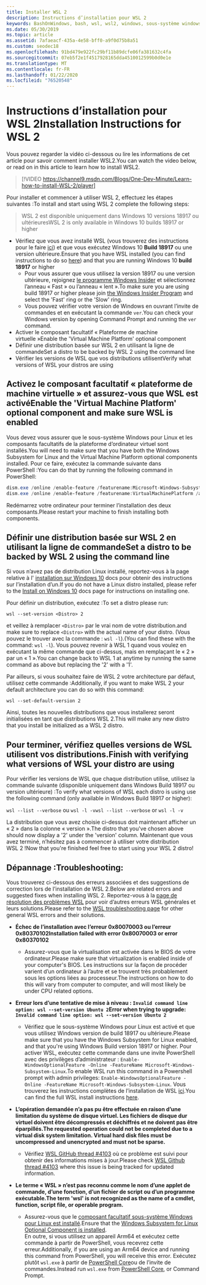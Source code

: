 ```yaml
---
title: Installer WSL 2
description: Instructions d’installation pour WSL 2
keywords: BashOnWindows, bash, wsl, wsl2, windows, sous-système windows pour linux, sous-système windows, ubuntu, debian, suse, windows 10, installation
ms.date: 05/30/2019
ms.topic: article
ms.assetid: 7afaeacf-435a-4e58-bff0-a9f0d75b8a51
ms.custom: seodec18
ms.openlocfilehash: 91bd479e922fc29bf11b89dcfe06fa381632c4fa
ms.sourcegitcommit: 07eb5f2e1f4517928165dda4510012599b0d0e1e
ms.translationtype: MT
ms.contentlocale: fr-FR
ms.lasthandoff: 01/22/2020
ms.locfileid: "76520548"
---
```

# <a name="installation-instructions-for-wsl-2"></a><span data-ttu-id="bb927-104">Instructions d’installation pour WSL 2</span><span class="sxs-lookup"><span data-stu-id="bb927-104">Installation Instructions for WSL 2</span></span>

<span data-ttu-id="bb927-105">Vous pouvez regarder la vidéo ci-dessous ou lire les informations de cet article pour savoir comment installer WSL2.</span><span class="sxs-lookup"><span data-stu-id="bb927-105">You can watch the video below, or read on in this article to learn how to install WSL2.</span></span> 

> [!VIDEO https://channel9.msdn.com/Blogs/One-Dev-Minute/Learn-how-to-install-WSL-2/player]

<span data-ttu-id="bb927-106">Pour installer et commencer à utiliser WSL 2, effectuez les étapes suivantes :</span><span class="sxs-lookup"><span data-stu-id="bb927-106">To install and start using WSL 2 complete the following steps:</span></span>

> <span data-ttu-id="bb927-107">WSL 2 est disponible uniquement dans Windows 10 versions 18917 ou ultérieures</span><span class="sxs-lookup"><span data-stu-id="bb927-107">WSL 2 is only available in Windows 10 builds 18917 or higher</span></span>

- <span data-ttu-id="bb927-108">Vérifiez que vous avez installé WSL (vous trouverez des instructions pour le faire [ici](./install-win10.md)) et que vous exécutez Windows 10 **Build 18917** ou une version ultérieure.</span><span class="sxs-lookup"><span data-stu-id="bb927-108">Ensure that you have WSL installed (you can find instructions to do so [here](./install-win10.md)) and that you are running Windows 10 **build 18917** or higher</span></span>
   - <span data-ttu-id="bb927-109">Pour vous assurer que vous utilisez la version 18917 ou une version ultérieure, rejoignez [le programme Windows Insider](https://insider.windows.com/en-us/) et sélectionnez l’anneau « Fast » ou l’anneau « lent ».</span><span class="sxs-lookup"><span data-stu-id="bb927-109">To make sure you are using build 18917 or higher please join [the Windows Insider Program](https://insider.windows.com/en-us/) and select the 'Fast' ring or the 'Slow' ring.</span></span> 
   - <span data-ttu-id="bb927-110">Vous pouvez vérifier votre version de Windows en ouvrant l’invite de commandes et en exécutant la commande `ver`.</span><span class="sxs-lookup"><span data-stu-id="bb927-110">You can check your Windows version by opening Command Prompt and running the `ver` command.</span></span>
- <span data-ttu-id="bb927-111">Activer le composant facultatif « Plateforme de machine virtuelle »</span><span class="sxs-lookup"><span data-stu-id="bb927-111">Enable the 'Virtual Machine Platform' optional component</span></span>
- <span data-ttu-id="bb927-112">Définir une distribution basée sur WSL 2 en utilisant la ligne de commande</span><span class="sxs-lookup"><span data-stu-id="bb927-112">Set a distro to be backed by WSL 2 using the command line</span></span>
- <span data-ttu-id="bb927-113">Vérifier les versions de WSL que vos distributions utilisent</span><span class="sxs-lookup"><span data-stu-id="bb927-113">Verify what versions of WSL your distros are using</span></span>

## <a name="enable-the-virtual-machine-platform-optional-component-and-make-sure-wsl-is-enabled"></a><span data-ttu-id="bb927-114">Activez le composant facultatif « plateforme de machine virtuelle » et assurez-vous que WSL est activé</span><span class="sxs-lookup"><span data-stu-id="bb927-114">Enable the 'Virtual Machine Platform' optional component and make sure WSL is enabled</span></span>

<span data-ttu-id="bb927-115">Vous devez vous assurer que le sous-système Windows pour Linux et les composants facultatifs de la plateforme d’ordinateur virtuel sont installés.</span><span class="sxs-lookup"><span data-stu-id="bb927-115">You will need to make sure that you have both the Windows Subsystem for Linux and the Virtual Machine Platform optional components installed.</span></span> <span data-ttu-id="bb927-116">Pour ce faire, exécutez la commande suivante dans PowerShell :</span><span class="sxs-lookup"><span data-stu-id="bb927-116">You can do that by running the following command in PowerShell:</span></span> 

```powershell
dism.exe /online /enable-feature /featurename:Microsoft-Windows-Subsystem-Linux /all /norestart
dism.exe /online /enable-feature /featurename:VirtualMachinePlatform /all /norestart
```

<span data-ttu-id="bb927-117">Redémarrez votre ordinateur pour terminer l’installation des deux composants.</span><span class="sxs-lookup"><span data-stu-id="bb927-117">Please restart your machine to finish installing both components.</span></span>


## <a name="set-a-distro-to-be-backed-by-wsl-2-using-the-command-line"></a><span data-ttu-id="bb927-118">Définir une distribution basée sur WSL 2 en utilisant la ligne de commande</span><span class="sxs-lookup"><span data-stu-id="bb927-118">Set a distro to be backed by WSL 2 using the command line</span></span>

<span data-ttu-id="bb927-119">Si vous n’avez pas de distribution Linux installé, reportez-vous à la page relative à l' [installation sur Windows 10](./install-win10.md#install-your-linux-distribution-of-choice) docs pour obtenir des instructions sur l’installation d’un.</span><span class="sxs-lookup"><span data-stu-id="bb927-119">If you do not have a Linux distro installed, please refer to the [Install on Windows 10](./install-win10.md#install-your-linux-distribution-of-choice) docs page for instructions on installing one.</span></span> 

<span data-ttu-id="bb927-120">Pour définir un distribution, exécutez :</span><span class="sxs-lookup"><span data-stu-id="bb927-120">To set a distro please run:</span></span> 

```
wsl --set-version <Distro> 2
```

<span data-ttu-id="bb927-121">et veillez à remplacer `<Distro>` par le vrai nom de votre distribution.</span><span class="sxs-lookup"><span data-stu-id="bb927-121">and make sure to replace `<Distro>` with the actual name of your distro.</span></span> <span data-ttu-id="bb927-122">(Vous pouvez le trouver avec la commande : `wsl -l`).</span><span class="sxs-lookup"><span data-stu-id="bb927-122">(You can find these with the command: `wsl -l`).</span></span> <span data-ttu-id="bb927-123">Vous pouvez revenir à WSL 1 quand vous voulez en exécutant la même commande que ci-dessus, mais en remplaçant le « 2 » par un « 1 ».</span><span class="sxs-lookup"><span data-stu-id="bb927-123">You can change back to WSL 1 at anytime by running the same command as above but replacing the '2' with a '1'.</span></span>

<span data-ttu-id="bb927-124">Par ailleurs, si vous souhaitez faire de WSL 2 votre architecture par défaut, utilisez cette commande :</span><span class="sxs-lookup"><span data-stu-id="bb927-124">Additionally, if you want to make WSL 2 your default architecture you can do so with this command:</span></span>

```
wsl --set-default-version 2
```

<span data-ttu-id="bb927-125">Ainsi, toutes les nouvelles distributions que vous installerez seront initialisées en tant que distributions WSL 2.</span><span class="sxs-lookup"><span data-stu-id="bb927-125">This will make any new distro that you install be initialized as a WSL 2 distro.</span></span>

## <a name="finish-with-verifying-what-versions-of-wsl-your-distro-are-using"></a><span data-ttu-id="bb927-126">Pour terminer, vérifiez quelles versions de WSL utilisent vos distributions.</span><span class="sxs-lookup"><span data-stu-id="bb927-126">Finish with verifying what versions of WSL your distro are using</span></span>

<span data-ttu-id="bb927-127">Pour vérifier les versions de WSL que chaque distribution utilise, utilisez la commande suivante (disponible uniquement dans Windows Build 18917 ou version ultérieure) :</span><span class="sxs-lookup"><span data-stu-id="bb927-127">To verify what versions of WSL each distro is using use the following command (only available in Windows Build 18917 or higher):</span></span>

<span data-ttu-id="bb927-128">`wsl --list --verbose` ou `wsl -l -v`</span><span class="sxs-lookup"><span data-stu-id="bb927-128">`wsl --list --verbose` or `wsl -l -v`</span></span>

<span data-ttu-id="bb927-129">La distribution que vous avez choisie ci-dessus doit maintenant afficher un « 2 » dans la colonne « version ».</span><span class="sxs-lookup"><span data-stu-id="bb927-129">The distro that you've chosen above should now display a '2' under the 'version' column.</span></span> <span data-ttu-id="bb927-130">Maintenant que vous avez terminé, n’hésitez pas à commencer à utiliser votre distribution WSL 2 !</span><span class="sxs-lookup"><span data-stu-id="bb927-130">Now that you're finished feel free to start using your WSL 2 distro!</span></span> 

## <a name="troubleshooting"></a><span data-ttu-id="bb927-131">Dépannage :</span><span class="sxs-lookup"><span data-stu-id="bb927-131">Troubleshooting:</span></span> 

<span data-ttu-id="bb927-132">Vous trouverez ci-dessous des erreurs associées et des suggestions de correction lors de l’installation de WSL 2.</span><span class="sxs-lookup"><span data-stu-id="bb927-132">Below are related errors and suggested fixes when installing WSL 2.</span></span> <span data-ttu-id="bb927-133">Reportez-vous à la [page de résolution des problèmes WSL](troubleshooting.md) pour voir d’autres erreurs WSL générales et leurs solutions.</span><span class="sxs-lookup"><span data-stu-id="bb927-133">Please refer to the [WSL troubleshooting page](troubleshooting.md) for other general WSL errors and their solutions.</span></span>

* <span data-ttu-id="bb927-134">**Échec de l’installation avec l’erreur 0x80070003 ou l’erreur 0x80370102**</span><span class="sxs-lookup"><span data-stu-id="bb927-134">**Installation failed with error 0x80070003 or error 0x80370102**</span></span>
    * <span data-ttu-id="bb927-135">Assurez-vous que la virtualisation est activée dans le BIOS de votre ordinateur.</span><span class="sxs-lookup"><span data-stu-id="bb927-135">Please make sure that virtualization is enabled inside of your computer's BIOS.</span></span> <span data-ttu-id="bb927-136">Les instructions sur la façon de procéder varient d’un ordinateur à l’autre et se trouvent très probablement sous les options liées au processeur.</span><span class="sxs-lookup"><span data-stu-id="bb927-136">The instructions on how to do this will vary from computer to computer, and will most likely be under CPU related options.</span></span>
   
* <span data-ttu-id="bb927-137">**Erreur lors d’une tentative de mise à niveau : `Invalid command line option: wsl --set-version Ubuntu 2`**</span><span class="sxs-lookup"><span data-stu-id="bb927-137">**Error when trying to upgrade: `Invalid command line option: wsl --set-version Ubuntu 2`**</span></span>
    * <span data-ttu-id="bb927-138">Vérifiez que le sous-système Windows pour Linux est activé et que vous utilisez Windows version de build 18917 ou ultérieure.</span><span class="sxs-lookup"><span data-stu-id="bb927-138">Please make sure that you have the Windows Subsystem for Linux enabled, and that you're using Windows Build version 18917 or higher.</span></span> <span data-ttu-id="bb927-139">Pour activer WSL, exécutez cette commande dans une invite PowerShell avec des privilèges d’administrateur : `Enable-WindowsOptionalFeature -Online -FeatureName Microsoft-Windows-Subsystem-Linux`.</span><span class="sxs-lookup"><span data-stu-id="bb927-139">To enable WSL run this command in a Powershell prompt with admin privileges: `Enable-WindowsOptionalFeature -Online -FeatureName Microsoft-Windows-Subsystem-Linux`.</span></span> <span data-ttu-id="bb927-140">Vous trouverez les instructions complètes de l’installation de WSL [ici](./install-win10.md).</span><span class="sxs-lookup"><span data-stu-id="bb927-140">You can find the full WSL install instructions [here](./install-win10.md).</span></span>

* <span data-ttu-id="bb927-141">**L’opération demandée n’a pas pu être effectuée en raison d’une limitation du système de disque virtuel. Les fichiers de disque dur virtuel doivent être décompressés et déchiffrés et ne doivent pas être éparpillés.**</span><span class="sxs-lookup"><span data-stu-id="bb927-141">**The requested operation could not be completed due to a virtual disk system limitation. Virtual hard disk files must be uncompressed and unencrypted and must not be sparse.**</span></span>
    * <span data-ttu-id="bb927-142">Vérifiez [WSL GitHub thread #4103](https://github.com/microsoft/WSL/issues/4103) où ce problème est suivi pour obtenir des informations mises à jour.</span><span class="sxs-lookup"><span data-stu-id="bb927-142">Please check [WSL Github thread #4103](https://github.com/microsoft/WSL/issues/4103) where this issue is being tracked for updated information.</span></span>

* <span data-ttu-id="bb927-143">**Le terme « WSL » n’est pas reconnu comme le nom d’une applet de commande, d’une fonction, d’un fichier de script ou d’un programme exécutable.**</span><span class="sxs-lookup"><span data-stu-id="bb927-143">**The term 'wsl' is not recognized as the name of a cmdlet, function, script file, or operable program.**</span></span> 
    * <span data-ttu-id="bb927-144">Assurez-vous que le [composant facultatif sous-système Windows pour Linux est installé](./wsl2-install.md#enable-the-virtual-machine-platform-optional-component-and-make-sure-wsl-is-enabled).</span><span class="sxs-lookup"><span data-stu-id="bb927-144">Ensure that the [Windows Subsystem for Linux Optional Component is installed](./wsl2-install.md#enable-the-virtual-machine-platform-optional-component-and-make-sure-wsl-is-enabled).</span></span><br> <span data-ttu-id="bb927-145">En outre, si vous utilisez un appareil Arm64 et exécutez cette commande à partir de PowerShell, vous recevrez cette erreur.</span><span class="sxs-lookup"><span data-stu-id="bb927-145">Additionally, if you are using an Arm64 device and running this command from PowerShell, you will receive this error.</span></span> <span data-ttu-id="bb927-146">Exécutez plutôt `wsl.exe` à partir de [PowerShell Core](https://docs.microsoft.com/en-us/powershell/scripting/install/installing-powershell-core-on-windows?view=powershell-6)ou de l’invite de commandes.</span><span class="sxs-lookup"><span data-stu-id="bb927-146">Instead run `wsl.exe` from [PowerShell Core](https://docs.microsoft.com/en-us/powershell/scripting/install/installing-powershell-core-on-windows?view=powershell-6), or Command Prompt.</span></span> 
